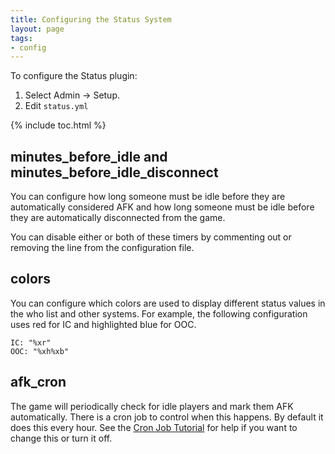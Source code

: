 ```yaml
---
title: Configuring the Status System
layout: page
tags:
- config
---
```


To configure the Status plugin:

1. Select Admin -> Setup.
2. Edit `status.yml`

{% include toc.html %}

## minutes_before_idle and minutes_before_idle_disconnect

You can configure how long someone must be idle before they are automatically considered AFK and how long someone must be idle before they are automatically disconnected from the game. 

You can disable either or both of these timers by commenting out or removing the line from the configuration file.

## colors

You can configure which colors are used to display different status values in the who list and other systems.  For example, the following configuration uses red for IC and highlighted blue for OOC.

    IC: "%xr"
    OOC: "%xh%xb"

## afk_cron

The game will periodically check for idle players and mark them AFK automatically.  There is a cron job to control when this happens.  By default it does this every hour.  See the [Cron Job Tutorial](http://www.aresmush.com/tutorials/code/cron.html) for help if you want to change this or turn it off.



